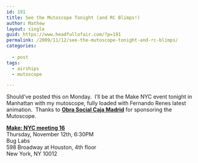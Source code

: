 ```yaml
---
id: 191
title: See the Mutoscope Tonight (and RC Blimps!)
author: Mathew
layout: single
guid: https://www.headfullofair.com/?p=191
permalink: /2009/11/12/see-the-mutoscope-tonight-and-rc-blimps/
categories:
  
  - post
tags:
  - airships
  - mutoscope

---
```


Should&#8217;ve posted this on Monday.  I&#8217;ll be at the Make NYC event tonight in Manhattan with my mutoscope, fully loaded with Fernando Renes latest animation.  Thanks to **[Obra Social Caja Madrid][1]** for sponsoring the Mutoscope.

[**Make: NYC meeting 16**][2]  
Thursday, November 12th, 6:30PM  
Bug Labs  
598 Broadway at Houston, 4th floor  
New York, NY 10012

 [1]: http://www.obrasocialcajamadrid.es/
 [2]: http://blog.makezine.com/archive/2009/11/make_nyc_meeting_november_12.html